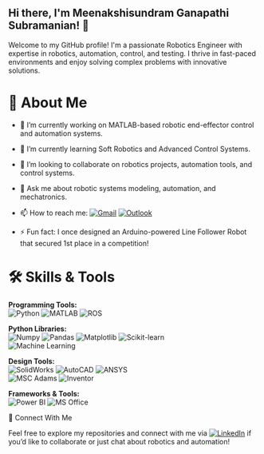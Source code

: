 ## Hi there, I'm Meenakshisundram Ganapathi Subramanian! 👋

Welcome to my GitHub profile! I'm a passionate Robotics Engineer with expertise in robotics, automation, control, and testing. I thrive in fast-paced environments and enjoy solving complex problems with innovative solutions.

# 🚀 About Me

- 🔭 I’m currently working on MATLAB-based robotic end-effector control and automation systems.

- 🌱 I’m currently learning Soft Robotics and Advanced Control Systems.

- 👯 I’m looking to collaborate on robotics projects, automation tools, and control systems.

- 💬 Ask me about robotic systems modeling, automation, and mechatronics.

- 📫 How to reach me: [![Gmail](https://img.shields.io/badge/Gmail-D14836?style=for-the-badge&logo=gmail&logoColor=white)](mailto:sundhar422003@gmail.com) [![Outlook](https://img.shields.io/badge/Outlook-0078D4?style=for-the-badge&logo=microsoft-outlook&logoColor=white)](mailto:sundhar2003@outlook.in)

- ⚡ Fun fact: I once designed an Arduino-powered Line Follower Robot that secured 1st place in a competition!

# 🛠️ Skills & Tools

**Programming Tools:**  
![Python](https://img.shields.io/badge/Python-3776AB?style=for-the-badge&logo=python&logoColor=white) ![MATLAB](https://img.shields.io/badge/MATLAB-0076A8?style=for-the-badge&logo=mathworks&logoColor=white) ![ROS](https://img.shields.io/badge/ROS-22314E?style=for-the-badge&logo=ros&logoColor=white)  

**Python Libraries:**  
![Numpy](https://img.shields.io/badge/Numpy-013243?style=for-the-badge&logo=numpy&logoColor=white) ![Pandas](https://img.shields.io/badge/Pandas-150458?style=for-the-badge&logo=pandas&logoColor=white) ![Matplotlib](https://img.shields.io/badge/Matplotlib-005571?style=for-the-badge&logo=python&logoColor=white) ![Scikit-learn](https://img.shields.io/badge/Scikit--learn-F7931E?style=for-the-badge&logo=scikit-learn&logoColor=white)  
![Machine Learning](https://img.shields.io/badge/Machine%20Learning-000000?style=for-the-badge&logo=python&logoColor=white)

**Design Tools:**  
![SolidWorks](https://img.shields.io/badge/SolidWorks-FCA121?style=for-the-badge&logo=dassaultsystems&logoColor=white) ![AutoCAD](https://img.shields.io/badge/AutoCAD-0076C0?style=for-the-badge&logo=autodesk&logoColor=white) ![ANSYS](https://img.shields.io/badge/ANSYS-FFB71B?style=for-the-badge&logo=ansys&logoColor=black)  
![MSC Adams](https://img.shields.io/badge/MSC%20Adams-0078D4?style=for-the-badge&logoColor=white) ![Inventor](https://img.shields.io/badge/Inventor-FF6600?style=for-the-badge&logo=autodesk&logoColor=white)

**Frameworks & Tools:**  
![Power BI](https://img.shields.io/badge/Power%20BI-F2C811?style=for-the-badge&logo=powerbi&logoColor=black) ![MS Office](https://img.shields.io/badge/MS%20Office-D83B01?style=for-the-badge&logo=microsoft-office&logoColor=white)  

🔗 Connect With Me

Feel free to explore my repositories and connect with me via [![LinkedIn](https://img.shields.io/badge/LinkedIn-0A66C2?style=for-the-badge&logo=linkedin&logoColor=white)](https://linkedin.com/in/meenakshisundramg) if you’d like to collaborate or just chat about robotics and automation!



<!---
Meenakshisundram2003/Meenakshisundram2003 is a ✨ special ✨ repository because its `README.md` (this file) appears on your GitHub profile.
You can click the Preview link to take a look at your changes.
--->
